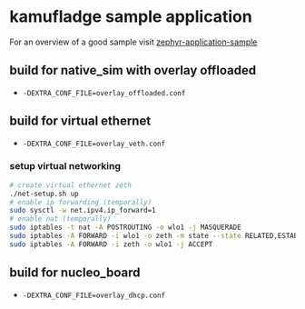 
# kamufladge sample application

For an overview of a good sample visit [zephyr-application-sample](https://github.com/zephyrproject-rtos/example-application)

## build for native_sim with overlay offloaded

- ``-DEXTRA_CONF_FILE=overlay_offloaded.conf``

## build for virtual ethernet

- ``-DEXTRA_CONF_FILE=overlay_veth.conf``

### setup virtual networking

```bash
# create virtual ethernet zeth
./net-setup.sh up
# enable ip forwarding (temporally)
sudo sysctl -w net.ipv4.ip_forward=1
# enable nat (temporally)
sudo iptables -t nat -A POSTROUTING -o wlo1 -j MASQUERADE
sudo iptables -A FORWARD -i wlo1 -o zeth -m state --state RELATED,ESTABLISHED -j ACCEPT
sudo iptables -A FORWARD -i zeth -o wlo1 -j ACCEPT
```

## build for nucleo_board

- ``-DEXTRA_CONF_FILE=overlay_dhcp.conf``
